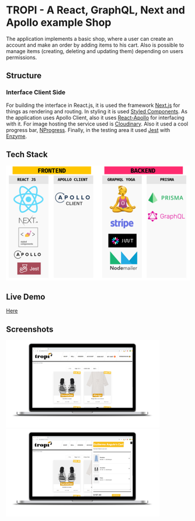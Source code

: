 # TROPI - A React, GraphQL, Next and Apollo example Shop
The application implements a basic shop, where a user can create an account and make an order by adding items to his cart. Also is possible to manage items (creating, deleting and updating them) depending on users permissions. 

## Structure
### Interface Client Side
For building the interface in React.js, it is used the framework [Next.js](https://nextjs.org/) for things as rendering and routing. In styling it is used [Styled Components](https://www.styled-components.com/). As the application uses Apollo Client, also it uses [React-Apollo](https://github.com/apollographql/react-apollo) for interfacing with it. For image hosting the service used is [Cloudinary](https://cloudinary.com/). Also it used a cool progress bar, [NProgress](https://ricostacruz.com/nprogress/). Finally, in the testing area it used [Jest](https://jestjs.io/) with [Enzyme](https://airbnb.io/enzyme/).

## Tech Stack
<img src="https://github.com/GuilleAngulo/react-graphql-shop/blob/master/frontend/snapshots/techs-stack.png" width="1000">

## Live Demo
[Here](https://tropi-react-prod.herokuapp.com/)

## Screenshots
<img src="https://github.com/GuilleAngulo/react-graphql-shop/blob/master/frontend/snapshots/home-shot.png" width="420">
<img src="https://github.com/GuilleAngulo/react-graphql-shop/blob/master/frontend/snapshots/cart-shot.png" width="420">
